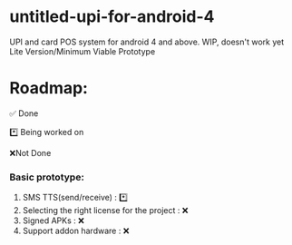 # untitled-upi-for-android-4
UPI and card POS system for android 4 and above. 
WIP, doesn't work yet
Lite Version/Minimum Viable Prototype

# Roadmap:
✅ Done

*️⃣ Being worked on

❌Not Done



### Basic prototype:
1. SMS TTS(send/receive) : *️⃣
2. Selecting the right license for the project : ❌ 
3. Signed APKs : ❌ 
4. Support addon hardware : ❌

